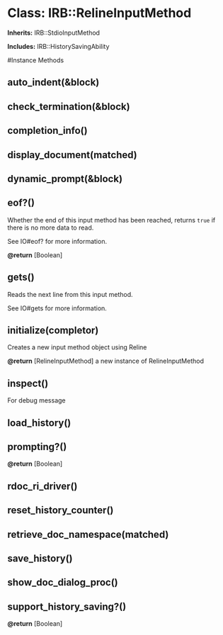 # Class: IRB::RelineInputMethod
**Inherits:** IRB::StdioInputMethod
    
**Includes:** IRB::HistorySavingAbility
  




#Instance Methods
## auto_indent(&block) [](#method-i-auto_indent)

## check_termination(&block) [](#method-i-check_termination)

## completion_info() [](#method-i-completion_info)

## display_document(matched) [](#method-i-display_document)

## dynamic_prompt(&block) [](#method-i-dynamic_prompt)

## eof?() [](#method-i-eof?)
Whether the end of this input method has been reached, returns `true` if there
is no more data to read.

See IO#eof? for more information.

**@return** [Boolean] 

## gets() [](#method-i-gets)
Reads the next line from this input method.

See IO#gets for more information.

## initialize(completor) [](#method-i-initialize)
Creates a new input method object using Reline

**@return** [RelineInputMethod] a new instance of RelineInputMethod

## inspect() [](#method-i-inspect)
For debug message

## load_history() [](#method-i-load_history)

## prompting?() [](#method-i-prompting?)

**@return** [Boolean] 

## rdoc_ri_driver() [](#method-i-rdoc_ri_driver)

## reset_history_counter() [](#method-i-reset_history_counter)

## retrieve_doc_namespace(matched) [](#method-i-retrieve_doc_namespace)

## save_history() [](#method-i-save_history)

## show_doc_dialog_proc() [](#method-i-show_doc_dialog_proc)

## support_history_saving?() [](#method-i-support_history_saving?)

**@return** [Boolean] 

